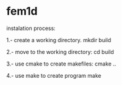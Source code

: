# fem1d

instalation process:


  1.- create a working directory.
        mkdir build

  2.- move to the working directory:
        cd build

  3.- use cmake to create makefiles:
        cmake ..

  4.- use make to create program
        make
